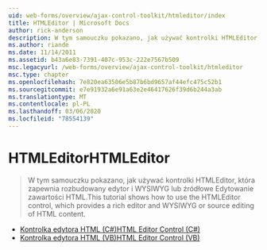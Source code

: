 ```yaml
---
uid: web-forms/overview/ajax-control-toolkit/htmleditor/index
title: HTMLEditor | Microsoft Docs
author: rick-anderson
description: W tym samouczku pokazano, jak używać kontrolki HTMLEditor, która zapewnia rozbudowany edytor i WYSIWYG lub źródłowe Edytowanie zawartości HTML.
ms.author: riande
ms.date: 11/14/2011
ms.assetid: b43a6e83-7391-407c-953c-222e7567b509
msc.legacyurl: /web-forms/overview/ajax-control-toolkit/htmleditor
msc.type: chapter
ms.openlocfilehash: 7e820ea63506e5b87b6bd9657af44efc475c52b1
ms.sourcegitcommit: e7e91932a6e91a63e2e46417626f39d6b244a3ab
ms.translationtype: MT
ms.contentlocale: pl-PL
ms.lasthandoff: 03/06/2020
ms.locfileid: "78554139"
---
```

# <a name="htmleditor"></a><span data-ttu-id="47420-103">HTMLEditor</span><span class="sxs-lookup"><span data-stu-id="47420-103">HTMLEditor</span></span>

> <span data-ttu-id="47420-104">W tym samouczku pokazano, jak używać kontrolki HTMLEditor, która zapewnia rozbudowany edytor i WYSIWYG lub źródłowe Edytowanie zawartości HTML.</span><span class="sxs-lookup"><span data-stu-id="47420-104">This tutorial shows how to use the HTMLEditor control, which provides a rich editor and WYSIWYG or source editing of HTML content.</span></span>

- [<span data-ttu-id="47420-105">Kontrolka edytora HTML (C#)</span><span class="sxs-lookup"><span data-stu-id="47420-105">HTML Editor Control (C#)</span></span>](how-do-i-use-the-html-editor-control-cs.md)
- [<span data-ttu-id="47420-106">Kontrolka edytora HTML (VB)</span><span class="sxs-lookup"><span data-stu-id="47420-106">HTML Editor Control (VB)</span></span>](how-do-i-use-the-html-editor-control-vb.md)
